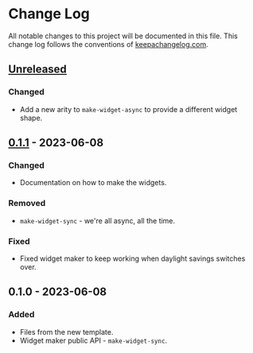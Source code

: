 # Change Log
All notable changes to this project will be documented in this file. This change log follows the conventions of [keepachangelog.com](http://keepachangelog.com/).

## [Unreleased]
### Changed
- Add a new arity to `make-widget-async` to provide a different widget shape.

## [0.1.1] - 2023-06-08
### Changed
- Documentation on how to make the widgets.

### Removed
- `make-widget-sync` - we're all async, all the time.

### Fixed
- Fixed widget maker to keep working when daylight savings switches over.

## 0.1.0 - 2023-06-08
### Added
- Files from the new template.
- Widget maker public API - `make-widget-sync`.

[Unreleased]: https://sourcehost.site/your-name/clj-b-4/compare/0.1.1...HEAD
[0.1.1]: https://sourcehost.site/your-name/clj-b-4/compare/0.1.0...0.1.1
